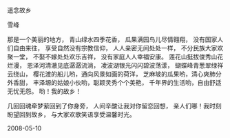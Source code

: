 遥念故乡

雪峰


那是一个美丽的地方，
青山绿水四季花香，
瓜果满园鸟儿尽情翱翔，
没有国家人们自由来往，
享受自然没有宗教信仰，
人人亲密无间处处一样，
不分民族大家欢聚一堂，
不娶不嫁处处欢乐吉祥，
没有家庭人人幸福安康。
莲花山挺拔俊秀山花烂漫，
恩泽河清澈见底潺潺流淌，
凌波湖银光闪闪碧波荡漾，
蝴蝶峰青葱翠绿祥云绕山，
樱花渡的船儿哟，通向风景如画的荷洋，
芝麻坡的瓜果哟，清心爽肺分外香甜，
丰泽塬的姑娘小伙哟，聪颖灵秀个个美艳，
千年界的生活哟，自由舒适无忧无怨。
哟！我的故乡！

几回回魂牵梦萦回到了你身旁，
人间辛酸让我对你留恋回想，
亲人们哪！我时刻盼望回到故乡，
与大家欢歌笑语享受温馨时光。

2008-05-10



